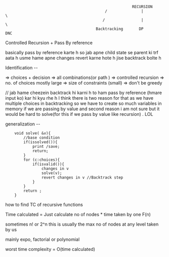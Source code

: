                                                            RECURSION
                                                /               |            \
                                               /                |             \
                                            Backtracking       DP             DNC

Controlled Recursion + Pass By reference

basically pass by reference karte h so jab apne child state se parent ki trf aata h usme hame apne changes revert karne hote h jise backtrack bolte h

Identification --

=> choices + decision
=> all combinations(or path )
=> controlled recursion
=> no. of choices mostly large
=> size of constraints (small)
=> don't be greedy

// jab hame cheezein backtrack hi karni h to ham pass by reference (hmare input ko) kar hi kyu rhe h I think there is two reason for that as we have multiple choices in backtracking so we have to create so much variables in memory if we are passing by value and second reason i am not sure but it would be hard to solve(for this if we pass by value like recursion) . LOL

generalization --

        void solve( &v){
            //base condition
            if(issolved()){
                print /save;
                return;
            }
            for (c:choices){
                if(isvalid()){
                    changes in v
                    solve(v);
                    revert changes in v //Backtrack step
                }
            }
            return ;
        }

how to find TC of recursive functions

Time calculated = Just calculate no of nodes \* time taken by one F(n)

sometimes n! or 2^n this is usually the max no of nodes at any level taken by us

mainly expo, factorial or polynomial

worst time complexity = O(time calculated)
